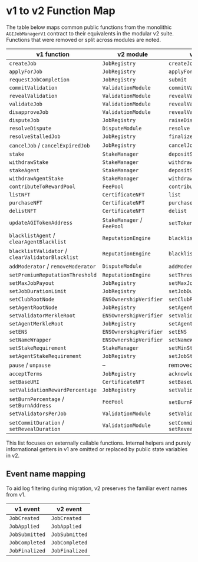 # v1 to v2 Function Map

The table below maps common public functions from the monolithic `AGIJobManagerV1` contract to their equivalents in the modular v2 suite. Functions that were removed or split across modules are noted.

| v1 function | v2 module | v2 function / note |
| --- | --- | --- |
| `createJob` | `JobRegistry` | `createJob` |
| `applyForJob` | `JobRegistry` | `applyForJob` |
| `requestJobCompletion` | `JobRegistry` | `submit` |
| `commitValidation` | `ValidationModule` | `commitValidation` |
| `revealValidation` | `ValidationModule` | `revealValidation` |
| `validateJob` | `ValidationModule` | `revealValidation(approve=true)` |
| `disapproveJob` | `ValidationModule` | `revealValidation(approve=false)` |
| `disputeJob` | `JobRegistry` | `raiseDispute` |
| `resolveDispute` | `DisputeModule` | `resolve` |
| `resolveStalledJob` | `JobRegistry` | `finalize` |
| `cancelJob` / `cancelExpiredJob` | `JobRegistry` | `cancelJob` |
| `stake` | `StakeManager` | `depositStake(role)` |
| `withdrawStake` | `StakeManager` | `withdrawStake(role)` |
| `stakeAgent` | `StakeManager` | `depositStake(Role.Agent)` |
| `withdrawAgentStake` | `StakeManager` | `withdrawStake(Role.Agent)` |
| `contributeToRewardPool` | `FeePool` | `contribute` |
| `listNFT` | `CertificateNFT` | `list` |
| `purchaseNFT` | `CertificateNFT` | `purchase` |
| `delistNFT` | `CertificateNFT` | `delist` |
| `updateAGITokenAddress` | `StakeManager` / `FeePool` | `setToken` on each module |
| `blacklistAgent` / `clearAgentBlacklist` | `ReputationEngine` | `blacklist(user, status)` |
| `blacklistValidator` / `clearValidatorBlacklist` | `ReputationEngine` | `blacklist(user, status)` |
| `addModerator` / `removeModerator` | `DisputeModule` | `addModerator` / `removeModerator` |
| `setPremiumReputationThreshold` | `ReputationEngine` | `setThreshold` |
| `setMaxJobPayout` | `JobRegistry` | `setMaxJobReward` |
| `setJobDurationLimit` | `JobRegistry` | `setJobDurationLimit` |
| `setClubRootNode` | `ENSOwnershipVerifier` | `setClubRootNode` |
| `setAgentRootNode` | `JobRegistry` | `setAgentRootNode` |
| `setValidatorMerkleRoot` | `ENSOwnershipVerifier` | `setValidatorMerkleRoot` |
| `setAgentMerkleRoot` | `JobRegistry` | `setAgentMerkleRoot` |
| `setENS` | `ENSOwnershipVerifier` | `setENS` |
| `setNameWrapper` | `ENSOwnershipVerifier` | `setNameWrapper` |
| `setStakeRequirement` | `StakeManager` | `setMinStake` |
| `setAgentStakeRequirement` | `JobRegistry` | `setJobStake` |
| `pause` / `unpause` | – | removed in v2 |
| `acceptTerms` | `JobRegistry` | `acknowledgeTaxPolicy` |
| `setBaseURI` | `CertificateNFT` | `setBaseURI` |
| `setValidationRewardPercentage` | `JobRegistry` | `setValidatorRewardPct` |
| `setBurnPercentage` / `setBurnAddress` | `FeePool` | `setBurnPct` / `setTreasury` |
| `setValidatorsPerJob` | `ValidationModule` | `setValidatorBounds` |
| `setCommitDuration` / `setRevealDuration` | `ValidationModule` | `setCommitWindow` / `setRevealWindow` |

This list focuses on externally callable functions. Internal helpers and purely informational getters in v1 are omitted or replaced by public state variables in v2.

## Event name mapping

To aid log filtering during migration, v2 preserves the familiar event names from v1.

| v1 event | v2 event |
| --- | --- |
| `JobCreated` | `JobCreated` |
| `JobApplied` | `JobApplied` |
| `JobSubmitted` | `JobSubmitted` |
| `JobCompleted` | `JobCompleted` |
| `JobFinalized` | `JobFinalized` |

